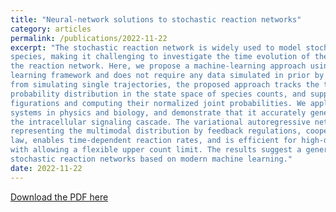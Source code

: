 ```yaml
---
title: "Neural-network solutions to stochastic reaction networks"
category: articles
permalink: /publications/2022-11-22
excerpt: "The stochastic reaction network is widely used to model stochastic processes in physics, chemistry and biology. However, the size of the state space increases exponentially with the number of
species, making it challenging to investigate the time evolution of the chemical master equation for
the reaction network. Here, we propose a machine-learning approach using the variational autoregressive network to solve the chemical master equation. The approach is based on the reinforcement
learning framework and does not require any data simulated in prior by another method. Different
from simulating single trajectories, the proposed approach tracks the time evolution of the joint
probability distribution in the state space of species counts, and supports direct sampling of con-
figurations and computing their normalized joint probabilities. We apply the approach to various
systems in physics and biology, and demonstrate that it accurately generates the probability distribution over time in the genetic toggle switch, the early life self-replicator, the epidemic model and
the intracellular signaling cascade. The variational autoregressive network exhibits a plasticity in
representing the multimodal distribution by feedback regulations, cooperates with the conservation
law, enables time-dependent reaction rates, and is efficient for high-dimensional reaction networks
with allowing a flexible upper count limit. The results suggest a general approach to investigate
stochastic reaction networks based on modern machine learning."
date: 2022-11-22
---
```


[Download the PDF here](https://github.com/jamestang23/jamestang23.github.io/blob/master/1.pdf)
